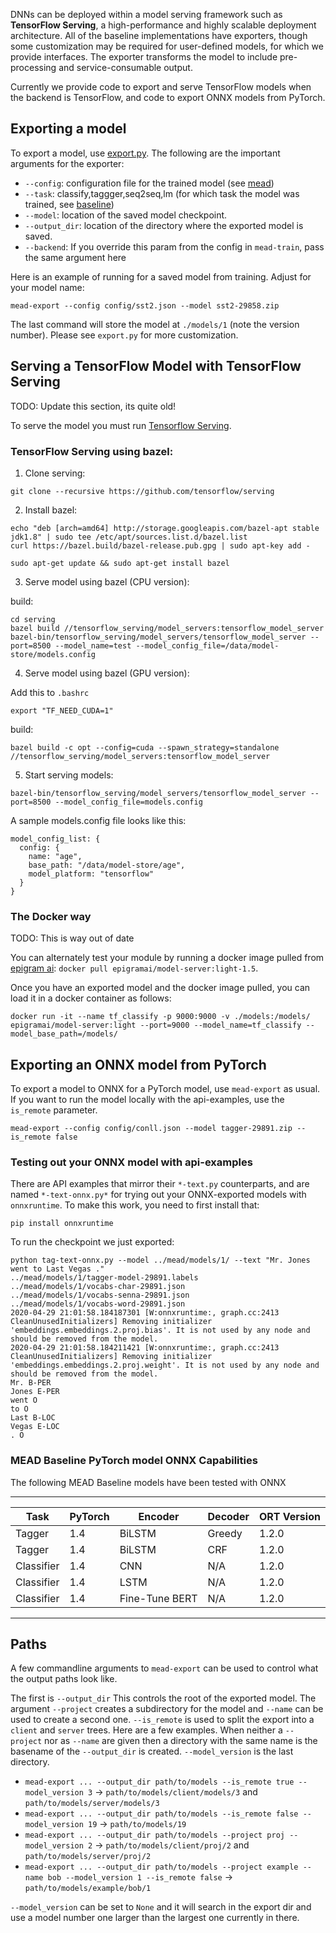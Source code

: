 DNNs can be deployed within a model serving framework such as __TensorFlow Serving__, a high-performance and highly scalable deployment architecture. All of the baseline implementations have exporters, though some customization may be required for user-defined models, for which we provide interfaces. The exporter transforms the model to include pre-processing and service-consumable output.

Currently we provide code to export and serve TensorFlow models when the backend is TensorFlow, and code to export ONNX models from PyTorch. 

## Exporting a model

To export a model, use [export.py](../python/mead/export.py). The following are the important arguments for the exporter:

- `--config`: configuration file for the trained model (see [mead](mead.md))
- `--task`: classify,taggger,seq2seq,lm (for which task the model was trained, see [baseline](baseline.md))
- `--model`: location of the saved model checkpoint.
- `--output_dir`: location of the directory where the exported model is saved.
- `--backend`: If you override this param from the config in `mead-train`, pass the same argument here

Here is an example of running for a saved model from training.  Adjust for your model name:

```
mead-export --config config/sst2.json --model sst2-29858.zip

```

The last command will store the model at `./models/1` (note the version number). Please see `export.py` for more customization. 

## Serving a TensorFlow Model with TensorFlow Serving

TODO: Update this section, its quite old!

To serve the model you must run [Tensorflow Serving](https://github.com/tensorflow/serving).  

### TensorFlow Serving using bazel:

1. Clone serving:

```
git clone --recursive https://github.com/tensorflow/serving

```
2. Install bazel:

```
echo "deb [arch=amd64] http://storage.googleapis.com/bazel-apt stable jdk1.8" | sudo tee /etc/apt/sources.list.d/bazel.list
curl https://bazel.build/bazel-release.pub.gpg | sudo apt-key add -

sudo apt-get update && sudo apt-get install bazel
```
3. Serve model using bazel (CPU version):

build:

```
cd serving
bazel build //tensorflow_serving/model_servers:tensorflow_model_server
bazel-bin/tensorflow_serving/model_servers/tensorflow_model_server --port=8500 --model_name=test --model_config_file=/data/model-store/models.config
```
4. Serve model using bazel (GPU version):

Add this to `.bashrc`

```
export "TF_NEED_CUDA=1"
```
build:

```
bazel build -c opt --config=cuda --spawn_strategy=standalone //tensorflow_serving/model_servers:tensorflow_model_server
```

5. Start serving models:

```
bazel-bin/tensorflow_serving/model_servers/tensorflow_model_server --port=8500 --model_config_file=models.config

```

A sample models.config file looks like this:

```
model_config_list: {
  config: {
    name: "age",
    base_path: "/data/model-store/age",
    model_platform: "tensorflow"
  }
}
```
### The Docker way

TODO: This is way out of date

You can alternately test your module by running a docker image pulled from [epigram ai](https://github.com/tensorflow/serving): `docker pull epigramai/model-server:light-1.5`. 


Once you have an exported model and the docker image pulled, you can load it in a docker container as follows:

```
docker run -it --name tf_classify -p 9000:9000 -v ./models:/models/ epigramai/model-server:light --port=9000 --model_name=tf_classify --model_base_path=/models/

```
## Exporting an ONNX model from PyTorch

To export a model to ONNX for a PyTorch model, use `mead-export` as usual.  If you want to run the model locally with the api-examples, use the `is_remote` parameter.

```
mead-export --config config/conll.json --model tagger-29891.zip --is_remote false
```

### Testing out your ONNX model with api-examples

There are API examples that mirror their `*-text.py` counterparts, and are named `*-text-onnx.py*` for trying out your ONNX-exported models with `onnxruntime`.  To make this work, you need to first install that:

```
pip install onnxruntime
```

To run the checkpoint we just exported:

```
python tag-text-onnx.py --model ../mead/models/1/ --text "Mr. Jones went to Last Vegas ."
../mead/models/1/tagger-model-29891.labels
../mead/models/1/vocabs-char-29891.json
../mead/models/1/vocabs-senna-29891.json
../mead/models/1/vocabs-word-29891.json
2020-04-29 21:01:58.184187301 [W:onnxruntime:, graph.cc:2413 CleanUnusedInitializers] Removing initializer 'embeddings.embeddings.2.proj.bias'. It is not used by any node and should be removed from the model.
2020-04-29 21:01:58.184211421 [W:onnxruntime:, graph.cc:2413 CleanUnusedInitializers] Removing initializer 'embeddings.embeddings.2.proj.weight'. It is not used by any node and should be removed from the model.
Mr. B-PER
Jones E-PER
went O
to O
Last B-LOC
Vegas E-LOC
. O

```

### MEAD Baseline PyTorch model ONNX Capabilities

The following MEAD Baseline models have been tested with ONNX

----------------------------------------------------------------
| Task       | PyTorch | Encoder        | Decoder | ORT Version |
|------------|---------|----------------|---------|-------------|
| Tagger     | 1.4     |  BiLSTM        | Greedy  |       1.2.0 |
| Tagger     | 1.4     |  BiLSTM        |    CRF  |       1.2.0 |
| Classifier | 1.4     |     CNN        |    N/A  |       1.2.0 |
| Classifier | 1.4     |    LSTM        |    N/A  |       1.2.0 |
| Classifier | 1.4     | Fine-Tune BERT |    N/A  |       1.2.0 |
----------------------------------------------------------------

## Paths

A few commandline arguments to `mead-export` can be used to control what the output paths look like.

The first is `--output_dir` This controls the root of the exported model. The argument `--project` creates a subdirectory for the model and `--name` can be used to create a second one. `--is_remote` is used to split the export into a `client` and `server` trees. Here are a few examples. When neither a `--project` nor as `--name` are given then a directory with the same name is the basename of the `--output_dir` is created. `--model_version` is the last directory.

 * `mead-export ... --output_dir path/to/models --is_remote true --model_version 3` -> `path/to/models/client/models/3` and `path/to/models/server/models/3`
 * `mead-export ... --output_dir path/to/models --is_remote false --model_version 19` -> `path/to/models/19`
 * `mead-export ... --output_dir path/to/models --project proj --model_version 2` -> `path/to/models/client/proj/2` and `path/to/models/server/proj/2`
 * `mead-export ... --output_dir path/to/models --project example --name bob --model_version 1 --is_remote false` -> `path/to/models/example/bob/1`

`--model_version` can be set to `None` and it will search in the export dir and use a model number one larger than the largest one currently in there.
